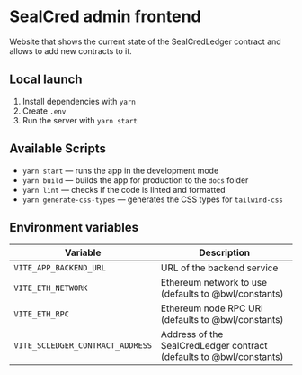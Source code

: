 # SealCred admin frontend

Website that shows the current state of the SealCredLedger contract and allows to add new contracts to it.

## Local launch

1. Install dependencies with `yarn`
2. Create `.env`
3. Run the server with `yarn start`

## Available Scripts

- `yarn start` — runs the app in the development mode
- `yarn build` — builds the app for production to the `docs` folder
- `yarn lint` — checks if the code is linted and formatted
- `yarn generate-css-types` — generates the CSS types for `tailwind-css`

## Environment variables

| Variable                         | Description                                                         |
| -------------------------------- | ------------------------------------------------------------------- |
| `VITE_APP_BACKEND_URL`           | URL of the backend service                                          |
| `VITE_ETH_NETWORK`               | Ethereum network to use (defaults to @bwl/constants)                |
| `VITE_ETH_RPC`                   | Ethereum node RPC URI (defaults to @bwl/constants)                  |
| `VITE_SCLEDGER_CONTRACT_ADDRESS` | Address of the SealCredLedger contract (defaults to @bwl/constants) |
